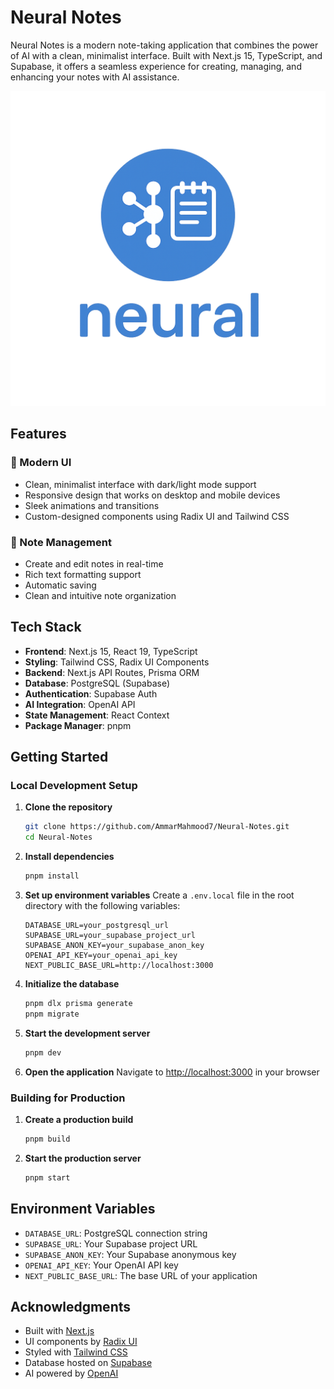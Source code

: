 # Neural Notes

Neural Notes is a modern note-taking application that combines the power of AI with a clean, minimalist interface. Built with Next.js 15, TypeScript, and Supabase, it offers a seamless experience for creating, managing, and enhancing your notes with AI assistance.

![Neural Notes Logo](/public/Neural_logo.png)

## Features

### 🎨 Modern UI

- Clean, minimalist interface with dark/light mode support
- Responsive design that works on desktop and mobile devices
- Sleek animations and transitions
- Custom-designed components using Radix UI and Tailwind CSS

### 📝 Note Management

- Create and edit notes in real-time
- Rich text formatting support
- Automatic saving
- Clean and intuitive note organization

## Tech Stack

- **Frontend**: Next.js 15, React 19, TypeScript
- **Styling**: Tailwind CSS, Radix UI Components
- **Backend**: Next.js API Routes, Prisma ORM
- **Database**: PostgreSQL (Supabase)
- **Authentication**: Supabase Auth
- **AI Integration**: OpenAI API
- **State Management**: React Context
- **Package Manager**: pnpm

## Getting Started

### Local Development Setup

1. **Clone the repository**

   ```bash
   git clone https://github.com/AmmarMahmood7/Neural-Notes.git
   cd Neural-Notes
   ```

2. **Install dependencies**

   ```bash
   pnpm install
   ```

3. **Set up environment variables**
   Create a `.env.local` file in the root directory with the following variables:

   ```
   DATABASE_URL=your_postgresql_url
   SUPABASE_URL=your_supabase_project_url
   SUPABASE_ANON_KEY=your_supabase_anon_key
   OPENAI_API_KEY=your_openai_api_key
   NEXT_PUBLIC_BASE_URL=http://localhost:3000
   ```

4. **Initialize the database**

   ```bash
   pnpm dlx prisma generate
   pnpm migrate
   ```

5. **Start the development server**

   ```bash
   pnpm dev
   ```

6. **Open the application**
   Navigate to [http://localhost:3000](http://localhost:3000) in your browser

### Building for Production

1. **Create a production build**

   ```bash
   pnpm build
   ```

2. **Start the production server**
   ```bash
   pnpm start
   ```

## Environment Variables

- `DATABASE_URL`: PostgreSQL connection string
- `SUPABASE_URL`: Your Supabase project URL
- `SUPABASE_ANON_KEY`: Your Supabase anonymous key
- `OPENAI_API_KEY`: Your OpenAI API key
- `NEXT_PUBLIC_BASE_URL`: The base URL of your application

## Acknowledgments

- Built with [Next.js](https://nextjs.org/)
- UI components by [Radix UI](https://www.radix-ui.com/)
- Styled with [Tailwind CSS](https://tailwindcss.com/)
- Database hosted on [Supabase](https://supabase.com/)
- AI powered by [OpenAI](https://openai.com/)
